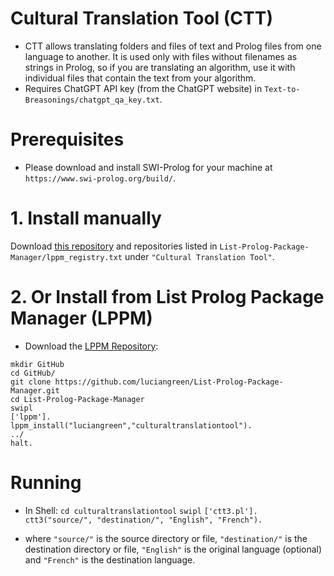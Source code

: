 # Cultural Translation Tool (CTT)

* CTT allows translating folders and files of text and Prolog files from one language to another. It is used only with files without filenames as strings in Prolog, so if you are translating an algorithm, use it with individual files that contain the text from your algorithm.
* Requires ChatGPT API key (from the ChatGPT website) in `Text-to-Breasonings/chatgpt_qa_key.txt`.

# Prerequisites

* Please download and install SWI-Prolog for your machine at `https://www.swi-prolog.org/build/`.

# 1. Install manually

Download <a href="http://github.com/luciangreen/culturaltranslationtool/">this repository</a> and repositories listed in `List-Prolog-Package-Manager/lppm_registry.txt` under `"Cultural Translation Tool"`.

# 2. Or Install from List Prolog Package Manager (LPPM)

* Download the <a href="https://github.com/luciangreen/List-Prolog-Package-Manager">LPPM Repository</a>:

```
mkdir GitHub
cd GitHub/
git clone https://github.com/luciangreen/List-Prolog-Package-Manager.git
cd List-Prolog-Package-Manager
swipl
['lppm'].
lppm_install("luciangreen","culturaltranslationtool").
../
halt.
```

# Running

* In Shell:
`cd culturaltranslationtool`
`swipl`
`['ctt3.pl'].`
`ctt3("source/", "destination/", "English", "French").`

* where `"source/"` is the source directory or file, `"destination/"` is the destination directory or file, `"English"` is the original language (optional) and `"French"` is the destination language.

